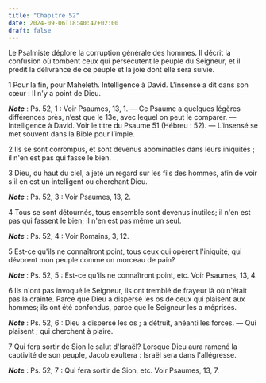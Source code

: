 ```yaml
---
title: "Chapitre 52"
date: 2024-09-06T18:40:47+02:00
draft: false
---
```



Le Psalmiste déplore la corruption générale des hommes.
Il décrit la confusion où tombent ceux qui persécutent le peuple du Seigneur, et il prédit la délivrance de ce peuple et la joie dont elle sera suivie.


1 Pour la fin, pour Maheleth. Intelligence à David.
L'insensé a dit dans son cœur : Il n'y a point de Dieu.

***Note*** :  Ps. 52, 1 : Voir Psaumes, 13, 1. ― Ce Psaume a quelques légères différences près, n’est que le 13e, avec lequel on peut le comparer. ― Intelligence à David. Voir le titre du Psaume 51 (Hébreu : 52). ― L’insensé se met souvent dans la Bible pour l’impie.


2 Ils se sont corrompus, et sont devenus abominables dans leurs iniquités ; il n'en est pas qui fasse le bien.


3 Dieu, du haut du ciel, a jeté un regard sur les fils des hommes, afin de voir s'il en est un intelligent ou cherchant Dieu.

***Note*** :  Ps. 52, 3 : Voir Psaumes, 13, 2.


4 Tous se sont détournés, tous ensemble sont devenus inutiles; il n'en est pas qui fassent le bien; il n'en est pas même un seul.

***Note*** :  Ps. 52, 4 : Voir Romains, 3, 12.


5 Est-ce qu'ils ne connaîtront point, tous ceux qui opèrent l'iniquité, qui dévorent mon peuple comme un morceau de pain?

***Note*** :  Ps. 52, 5 : Est-ce qu’ils ne connaîtront point, etc. Voir Psaumes, 13, 4.


6 Ils n'ont pas invoqué le Seigneur, ils ont tremblé de frayeur là où n'était pas la crainte. Parce que Dieu a dispersé les os de ceux qui plaisent aux hommes; ils ont été confondus, parce que le Seigneur les a méprisés.

***Note*** :  Ps. 52, 6 : Dieu a dispersé les os ; a détruit, anéanti les forces. ― Qui plaisent ; qui cherchent à plaire.


7 Qui fera sortir de Sion le salut d'Israël? Lorsque Dieu aura ramené la captivité de son peuple, Jacob exultera : Israël sera dans l'allégresse.

***Note*** :  Ps. 52, 7 : Qui fera sortir de Sion, etc. Voir Psaumes, 13, 7.

